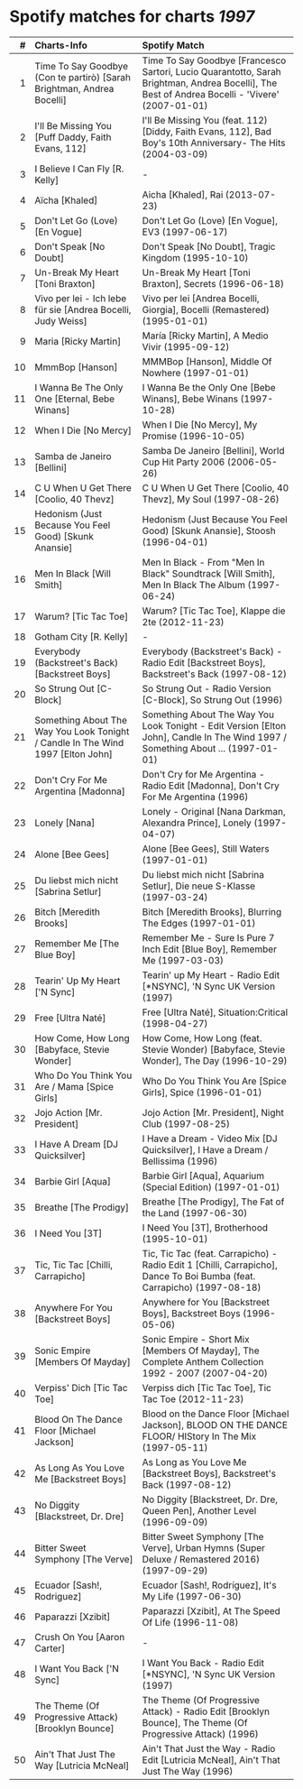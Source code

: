 # Spotify matches for charts *1997*

|    # | Charts-Info                                                                     | Spotify Match                                                                                                                                   |
| ---: | :------------------------------------------------------------------------------ | :---------------------------------------------------------------------------------------------------------------------------------------------- |
|    1 | Time To Say Goodbye (Con te partirò) [Sarah Brightman, Andrea Bocelli]          | Time To Say Goodbye [Francesco Sartori, Lucio Quarantotto, Sarah Brightman, Andrea Bocelli], The Best of Andrea Bocelli - 'Vivere' (2007-01-01) |
|    2 | I'll Be Missing You [Puff Daddy, Faith Evans, 112]                              | I'll Be Missing You (feat. 112) [Diddy, Faith Evans, 112], Bad Boy's 10th Anniversary- The Hits (2004-03-09)                                    |
|    3 | I Believe I Can Fly [R. Kelly]                                                  | -                                                                                                                                               |
|    4 | Aïcha [Khaled]                                                                  | Aicha [Khaled], Rai (2013-07-23)                                                                                                                |
|    5 | Don't Let Go (Love) [En Vogue]                                                  | Don't Let Go (Love) [En Vogue], EV3 (1997-06-17)                                                                                                |
|    6 | Don't Speak [No Doubt]                                                          | Don't Speak [No Doubt], Tragic Kingdom (1995-10-10)                                                                                             |
|    7 | Un-Break My Heart [Toni Braxton]                                                | Un-Break My Heart [Toni Braxton], Secrets (1996-06-18)                                                                                          |
|    8 | Vivo per lei - Ich lebe für sie [Andrea Bocelli, Judy Weiss]                    | Vivo per lei [Andrea Bocelli, Giorgia], Bocelli (Remastered) (1995-01-01)                                                                       |
|    9 | Maria [Ricky Martin]                                                            | María [Ricky Martin], A Medio Vivir (1995-09-12)                                                                                                |
|   10 | MmmBop [Hanson]                                                                 | MMMBop [Hanson], Middle Of Nowhere (1997-01-01)                                                                                                 |
|   11 | I Wanna Be The Only One [Eternal, Bebe Winans]                                  | I Wanna Be the Only One [Bebe Winans], Bebe Winans (1997-10-28)                                                                                 |
|   12 | When I Die [No Mercy]                                                           | When I Die [No Mercy], My Promise (1996-10-05)                                                                                                  |
|   13 | Samba de Janeiro [Bellini]                                                      | Samba De Janeiro [Bellini], World Cup Hit Party 2006 (2006-05-26)                                                                               |
|   14 | C U When U Get There [Coolio, 40 Thevz]                                         | C U When U Get There [Coolio, 40 Thevz], My Soul (1997-08-26)                                                                                   |
|   15 | Hedonism (Just Because You Feel Good) [Skunk Anansie]                           | Hedonism (Just Because You Feel Good) [Skunk Anansie], Stoosh (1996-04-01)                                                                      |
|   16 | Men In Black [Will Smith]                                                       | Men In Black - From "Men In Black" Soundtrack [Will Smith], Men In Black The Album (1997-06-24)                                                 |
|   17 | Warum? [Tic Tac Toe]                                                            | Warum? [Tic Tac Toe], Klappe die 2te (2012-11-23)                                                                                               |
|   18 | Gotham City [R. Kelly]                                                          | -                                                                                                                                               |
|   19 | Everybody (Backstreet's Back) [Backstreet Boys]                                 | Everybody (Backstreet's Back) - Radio Edit [Backstreet Boys], Backstreet's Back (1997-08-12)                                                    |
|   20 | So Strung Out [C-Block]                                                         | So Strung Out - Radio Version [C-Block], So Strung Out (1996)                                                                                   |
|   21 | Something About The Way You Look Tonight / Candle In The Wind 1997 [Elton John] | Something About The Way You Look Tonight - Edit Version [Elton John], Candle In The Wind 1997 / Something About ... (1997-01-01)                |
|   22 | Don't Cry For Me Argentina [Madonna]                                            | Don't Cry for Me Argentina - Radio Edit [Madonna], Don't Cry For Me Argentina (1996)                                                            |
|   23 | Lonely [Nana]                                                                   | Lonely - Original [Nana Darkman, Alexandra Prince], Lonely (1997-04-07)                                                                         |
|   24 | Alone [Bee Gees]                                                                | Alone [Bee Gees], Still Waters (1997-01-01)                                                                                                     |
|   25 | Du liebst mich nicht [Sabrina Setlur]                                           | Du liebst mich nicht [Sabrina Setlur], Die neue S-Klasse (1997-03-24)                                                                           |
|   26 | Bitch [Meredith Brooks]                                                         | Bitch [Meredith Brooks], Blurring The Edges (1997-01-01)                                                                                        |
|   27 | Remember Me [The Blue Boy]                                                      | Remember Me - Sure Is Pure 7 Inch Edit [Blue Boy], Remember Me (1997-03-03)                                                                     |
|   28 | Tearin' Up My Heart ['N Sync]                                                   | Tearin' up My Heart - Radio Edit [*NSYNC], 'N Sync UK Version (1997)                                                                            |
|   29 | Free [Ultra Naté]                                                               | Free [Ultra Naté], Situation:Critical (1998-04-27)                                                                                              |
|   30 | How Come, How Long [Babyface, Stevie Wonder]                                    | How Come, How Long (feat. Stevie Wonder) [Babyface, Stevie Wonder], The Day (1996-10-29)                                                        |
|   31 | Who Do You Think You Are / Mama [Spice Girls]                                   | Who Do You Think You Are [Spice Girls], Spice (1996-01-01)                                                                                      |
|   32 | Jojo Action [Mr. President]                                                     | Jojo Action [Mr. President], Night Club (1997-08-25)                                                                                            |
|   33 | I Have A Dream [DJ Quicksilver]                                                 | I Have a Dream - Video Mix [DJ Quicksilver], I Have a Dream / Bellissima (1996)                                                                 |
|   34 | Barbie Girl [Aqua]                                                              | Barbie Girl [Aqua], Aquarium (Special Edition) (1997-01-01)                                                                                     |
|   35 | Breathe [The Prodigy]                                                           | Breathe [The Prodigy], The Fat of the Land (1997-06-30)                                                                                         |
|   36 | I Need You [3T]                                                                 | I Need You [3T], Brotherhood (1995-10-01)                                                                                                       |
|   37 | Tic, Tic Tac [Chilli, Carrapicho]                                               | Tic, Tic Tac (feat. Carrapicho) - Radio Edit 1 [Chilli, Carrapicho], Dance To Boi Bumba (feat. Carrapicho) (1997-08-18)                         |
|   38 | Anywhere For You [Backstreet Boys]                                              | Anywhere for You [Backstreet Boys], Backstreet Boys (1996-05-06)                                                                                |
|   39 | Sonic Empire [Members Of Mayday]                                                | Sonic Empire - Short Mix [Members Of Mayday], The Complete Anthem Collection 1992 - 2007 (2007-04-20)                                           |
|   40 | Verpiss' Dich [Tic Tac Toe]                                                     | Verpiss dich [Tic Tac Toe], Tic Tac Toe (2012-11-23)                                                                                            |
|   41 | Blood On The Dance Floor [Michael Jackson]                                      | Blood on the Dance Floor [Michael Jackson], BLOOD ON THE DANCE FLOOR/ HIStory In The Mix (1997-05-11)                                           |
|   42 | As Long As You Love Me [Backstreet Boys]                                        | As Long as You Love Me [Backstreet Boys], Backstreet's Back (1997-08-12)                                                                        |
|   43 | No Diggity [Blackstreet, Dr. Dre]                                               | No Diggity [Blackstreet, Dr. Dre, Queen Pen], Another Level (1996-09-09)                                                                        |
|   44 | Bitter Sweet Symphony [The Verve]                                               | Bitter Sweet Symphony [The Verve], Urban Hymns (Super Deluxe / Remastered 2016) (1997-09-29)                                                    |
|   45 | Ecuador [Sash!, Rodriguez]                                                      | Ecuador [Sash!, Rodríguez], It's My Life (1997-06-30)                                                                                           |
|   46 | Paparazzi [Xzibit]                                                              | Paparazzi [Xzibit], At The Speed Of Life (1996-11-08)                                                                                           |
|   47 | Crush On You [Aaron Carter]                                                     | -                                                                                                                                               |
|   48 | I Want You Back ['N Sync]                                                       | I Want You Back - Radio Edit [*NSYNC], 'N Sync UK Version (1997)                                                                                |
|   49 | The Theme (Of Progressive Attack) [Brooklyn Bounce]                             | The Theme (Of Progressive Attack) - Radio Edit [Brooklyn Bounce], The Theme (Of Progressive Attack) (1996)                                      |
|   50 | Ain't That Just The Way [Lutricia McNeal]                                       | Ain't That Just the Way - Radio Edit [Lutricia McNeal], Ain't That Just The Way (1996)                                                          |
